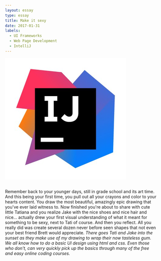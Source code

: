 ```yaml
---
layout: essay
type: essay
title: Make it sexy
date: 2017-01-31
labels: 
  - UI Frameworks
  - Web Page Development
  - IntelliJ
---
```


<div class="ui tiny images">
	<img class="ui image" src="..//images/code-standards-intellij.jpg">
</div>

<h2>

</h2>

<div class="item">
Remember back to your younger days, still in grade school and its art time. And this
being your first time, you pull out all your crayons and color to your hearts content. 
You draw the most beautiful, amazingly epic drawing that you've ever laid witness to.
Now finished you're about to share with cute little Tatiana and you realize Jake with the 
nice shoes and nice hair and nice... actually drew your first visual understanding of what
it meant for something to be sexy, next to Tati of course. And then you reflect. All you 
really did was create several dozen never before seen shapes that not even your best 
friend Brett would appreciate. <i> There goes Tati and Jake into the sunset as they 
make use of my drawing to wrap their now tasteless gum.
</div>

<div class="item">
We all know how to do a basic UI design using html and css. Even those who don't, can very
quickly pick up the basics through many of the free and easy online coding courses. 
</div>